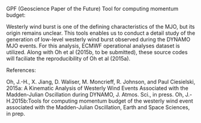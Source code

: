 GPF (Geoscience Paper of the Future)
Tool for computing momentum budget:

Westerly wind burst is one of the defining characteristics of the MJO, but its origin remains unclear. This tools enables us to conduct a detail study of the generation of low-level westerly wind burst observed during the DYNAMO MJO events. For this analysis, ECMWF operational analyses dataset is utilized. Along with Oh et al (2015b, to be submitted), these source codes will faciliate the reproducibility of Oh et al (2015a).

References:

Oh, J.-H., X. Jiang, D. Waliser, M. Moncrieff, R. Johnson, and Paul Ciesielski, 2015a: A Kinematic Analysis of Westerly Wind Events Associated with the Madden-Julian Oscillation during DYNAMO, J. Atmos. Sci., in press.
Oh, J.-H.2015b:Tools for computing momentum budget of the westerly wind event associated with the Madden-Julian Oscillation, Earth and Space Sciences, in prep.

